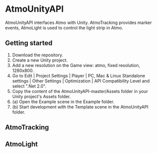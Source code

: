 # AtmoUnityAPI

AtmoUnityAPI interfaces Atmo with Unity. AtmoTracking provides marker events, AtmoLight is used to control the light strip in Atmo.

## Getting started

1. Download the repository. 
2. Create a new Unity project.
3. Add a new resolution on the Game view: atmo, fixed resolution, 1280x800.
4. Go to Edit | Project Settings | Player | PC, Mac & Linux Standalone settings | Other Settings | Optimization | API Compatibility Level and select ".Net 2.0".
5. Copy the content of the AtmoUnityAPI-master/Assets folder in your Unity project's Assets folder.
6. (a) Open the Example scene in the Example folder. 
6. (b) Start development with the Template scene in the AtmoUnityAPI folder.

## AtmoTracking



## AtmoLight

